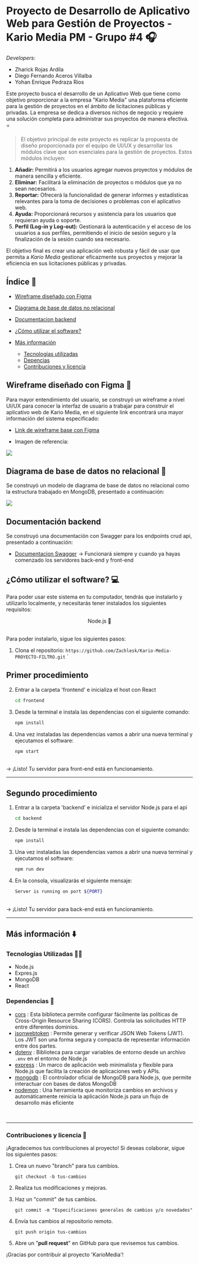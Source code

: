 # Proyecto de Desarrollo de Aplicativo Web para Gestión de Proyectos - Kario Media PM - Grupo #4 🎧

*Developers:* 

- Zharick Rojas Ardila
- Diego Fernando Aceros Villalba
- Yohan Enrique Pedraza Rios

Este proyecto busca el desarrollo de un Aplicativo Web que tiene como objetivo proporcionar a la empresa "Kario Media" una plataforma eficiente para la gestión de proyectos en el ámbito de licitaciones públicas y privadas. La empresa se dedica a diversos nichos de negocio y requiere una solución completa para administrar sus proyectos de manera efectiva. ⭐

> El objetivo principal de este proyecto es replicar la propuesta de diseño proporcionada por el equipo de UI/UX y desarrollar los módulos clave que son esenciales para la gestión de proyectos. Estos módulos incluyen:

1. **Añadir:** Permitirá a los usuarios agregar nuevos proyectos y módulos de manera sencilla y eficiente.
2. **Eliminar:** Facilitará la eliminación de proyectos o módulos que ya no sean necesarios.
3. **Reportar:** Ofrecerá la funcionalidad de generar informes y estadísticas relevantes para la toma de decisiones o problemas con el aplicativo web.
4. **Ayuda:** Proporcionará recursos y asistencia para los usuarios que requieran ayuda o soporte.
5. **Perfil (Log-in y Log-out):** Gestionará la autenticación y el acceso de los usuarios a sus perfiles, permitiendo el inicio de sesión seguro y la finalización de la sesión cuando sea necesario.

El objetivo final es crear una aplicación web robusta y fácil de usar que permita a *Kario Media* gestionar eficazmente sus proyectos y mejorar la eficiencia en sus licitaciones públicas y privadas.

## Índice 📑

- [Wireframe diseñado con Figma](#wireframe-diseñado-con-figma)

- [Diagrama de base de datos no relacional](#diagrama-de-base-de-datos-no-relacional)

- [Documentacion backend](#documentacion-backend)

- [¿Cómo utilizar el software?](#cómo-utilizar-el-software)

- [Más información](#más-info)
  - [Tecnologías utilizadas](#tecnologías-utilizadas)
  - [Depencias](#dependencias)
  - [Contribuciones y licencia](#contribuciones-y-licencia)

## Wireframe diseñado con Figma 📍

Para mayor entendimiento del usuario, se construyó un wireframe a nivel UI/UX para conocer la interfaz de usuario a trabajar para construir el aplicativo web de Kario Media, en el siguiente link encontrará una mayor información del sistema especificado:

- [Link de wireframe base con Figma](https://www.figma.com/file/L3fPuJ2nWBYvKeLakZ38Es/Untitled?type=design&node-id=0%3A1&mode=design&t=YCgLbMtvWC3LYoMu-1)

- Imagen de referencia:

<div>
    <img src='./assets/wireframe.png'>
<div>

## Diagrama de base de datos no relacional 🔰

Se construyó un modelo de diagrama de base de datos no relacional como la estructura trabajado en MongoDB, presentado a continuación:

<div>
    <img src='./assets/DBNR.png'>
<div>

## Documentación backend

Se construyó una documentación con Swagger para los endpoints crud api, presentado a continuación:
- [Documentacion Swagger](http://localhost:8020/api-doc/#/)
-> Funcionará siempre y cuando ya hayas comenzado los servidores back-end y front-end

## ¿Cómo utilizar el software? 💻

Para poder usar este sistema en tu computador, tendrás que instalarlo y utilizarlo localmente, y necesitarás tener instalados los siguientes requisitos:


<div align="center"> Node.js 🚀 </div>
<br>


Para poder instalarlo, sigue los siguientes pasos:

1. Clona el repositorio: `https://github.com/Zachlesk/Kario-Media-PROYECTO-FILTRO.git`
`

## Primer procedimiento 

2. Entrar a la carpeta 'frontend' e inicializa el host con React

    ```bash
    cd frontend
    ```

3. Desde la terminal e instala las dependencias con el siguiente comando:

    ```bash
    npm install
    ```

4. Una vez instaladas las dependencias vamos a abrir una nueva terminal y ejecutamos el software:

    ```bash
    npm start
    ```
<br>
-> ¡Listo! Tu servidor para front-end está en funcionamiento.

<hr>

## Segundo procedimiento

1. Entrar a la carpeta 'backend' e inicializa el servidor Node.js para el api

    ```bash
    cd backend
    ```

2. Desde la terminal e instala las dependencias con el siguiente comando:

    ```bash
    npm install
    ```

3. Una vez instaladas las dependencias vamos a abrir una nueva terminal y ejecutamos el software:

    ```bash
    npm run dev
    ```

4. En la consola, visualizarás el siguiente mensaje: 
    ```bash
    Server is running on port ${PORT}
    ```
<br>
-> ¡Listo! Tu servidor para back-end está en funcionamiento.

<hr>

## Más información ⬇️

### Tecnologías Utilizadas 👨‍💻

- Node.js
- Expres.js
- MongoDB
- React


### Dependencias 🚨


- [cors](https://www.npmjs.com/package/cors) : Esta biblioteca permite configurar fácilmente las políticas de Cross-Origin Resource Sharing (CORS). Controla las solicitudes HTTP entre diferentes dominios.
- [jsonwebtoken](https://www.npmjs.com/package/cors) : Permite generar y verificar JSON Web Tokens (JWT). Los JWT son una forma segura y compacta de representar información entre dos partes.
- [dotenv](https://www.npmjs.com/package/dotenv) : Biblioteca para cargar variables de entorno desde un archivo `.env` en el entorno de Node.js
- [express](https://expressjs.com/) : Un marco de aplicación web minimalista y flexible para Node.js que facilita la creación de aplicaciones web y APIs.
- [mongodb](https://www.npmjs.com/package/mongodb) : El controlador oficial de MongoDB para Node.js, que permite interactuar con bases de datos MongoDB
- [nodemon](https://www.npmjs.com/package/nodemon) : Una herramienta que monitoriza cambios en archivos y automáticamente  reinicia la aplicación Node.js para un flujo de desarrollo más eficiente


<br>

<hr>

### Contribuciones y licencia 👤

¡Agradecemos tus contribuciones al proyecto! Si deseas colaborar, sigue los siguientes pasos:

1. Crea un nuevo "branch" para tus cambios.

   ```shell
   git checkout -b tus-cambios 
   ```

2. Realiza tus modificaciones y mejoras.

3. Haz un "commit" de tus cambios.

   ```shell
   git commit -m "Especificaciones generales de cambios y/o novedades"      
   ```

4. Envía tus cambios al repositorio remoto.

   ```shell
   git push origin tus-cambios 
   ```

4. Abre un "**pull request**" en GitHub para que revisemos tus cambios.


¡Gracias por contribuir al proyecto 'KarioMedia'! 